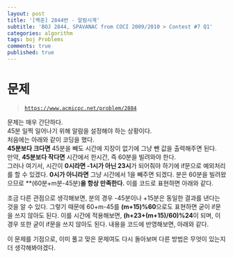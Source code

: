 ```yaml
---
layout: post
title: '[백준] 2844번 - 알람시계'
subtitle: 'BOJ 2844, SPAVANAC from COCI 2009/2010 > Contest #7 Q1'
categories: algorithm
tags: boj Problems
comments: true
published: true
---
```


# 문제
> [`https://www.acmicpc.net/problem/2884`](https://www.acmicpc.net/problem/2884)

문제는 매우 간단하다.  
45분 일찍 일어나기 위해 알람을 설정해야 하는 상황이다.  
처음에는 아래와 같이 코딩을 했다.  
**45분보다 크다면** 45분을 빼도 시간에 지장이 없기에 그냥 뺀 값을 출력해주면 된다.  
만약, **45분보다 작다면** 시간에서 한시간, 즉 60분을 빌려와야 한다.  
그러나 여기서, 시간이 **0시라면 -1시가 아닌 23시**가 되어줘야 하기에 if문으로 예외처리를 할 수 있겠다. **0시가 아니라면** 그냥 시간에서 1을 빼주면 되겠다. 분은 60분을 빌려왔으므로 **(60분+m분-45분)**을 항상 만족한다.** 이를 코드로 표현하면 아래와 같다.  

<script src="https://gist.github.com/sundongkim-dev/51bcb8c3dc3d87d5fe729536852bb4ff.js"></script>

조금 다른 관점으로 생각해보면, 분의 경우 -45분이나 +15분은 동일한 결과를 낸다는 것을 알 수 있다. 그렇기 때문에 60+m-45를 **(m+15)%60**으로도 표현하면 굳이 if문을 쓰지 않아도 된다. 이를 시간에 적용해보면, **(h+23+(m+15)/60)%24**이 되며, 이 경우 또한 굳이 if문을 쓰지 않아도 된다. 내용을 코드에 반영해보면, 아래와 같다.

<script src="https://gist.github.com/sundongkim-dev/a2a7c784acfb9d8ec04a109d8cbbdd58.js"></script>

이 문제를 기점으로, 이미 풀고 맞은 문제여도 다시 돌아보며 다른 방법은 무엇이 있는지 더 생각해봐야겠다.

